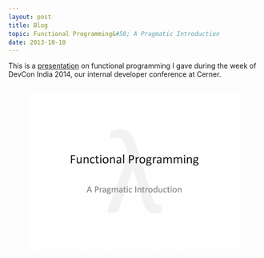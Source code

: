 ```yaml
---
layout: post
title: Blog
topic: Functional Programming&#58; A Pragmatic Introduction
date: 2013-10-10
---
```

<div class="content" markdown="1">

This is a [presentation](https://www.dropbox.com/s/6vxhsf66m8q292z/fn-prog-intro.pdf?dl=0) on functional programming I gave during the week of DevCon India 2014, our internal developer conference at Cerner.

<div class="columns is-mobile is-centered">
    <div class="column is-half">
        <a href="https://www.dropbox.com/s/6vxhsf66m8q292z/fn-prog-intro.pdf?dl=0">
            <figure class="image">
                <img src="/images/fn-prog-intro.png"/>
            </figure>
        </a>
    </div>
</div>

</div>
